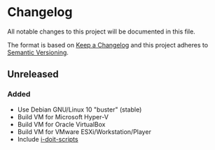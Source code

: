 # Changelog

All notable changes to this project will be documented in this file.

The format is based on [Keep a Changelog](https://keepachangelog.com/en/1.0.0/)
and this project adheres to [Semantic Versioning](https://semver.org/spec/v2.0.0.html).

## Unreleased

### Added

-   Use Debian GNU/Linux 10 "buster" (stable)
-   Build VM for Microsoft Hyper-V
-   Build VM for Oracle VirtualBox
-   Build VM for VMware ESXi/Workstation/Player
-   Include [i-doit-scripts](https://github.com/bheisig/i-doit-scripts)

